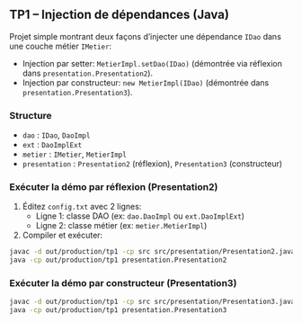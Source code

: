 ## TP1 – Injection de dépendances (Java)

Projet simple montrant deux façons d’injecter une dépendance `IDao` dans une couche métier `IMetier`:
- Injection par setter: `MetierImpl.setDao(IDao)` (démontrée via réflexion dans `presentation.Presentation2`).
- Injection par constructeur: `new MetierImpl(IDao)` (démontrée dans `presentation.Presentation3`).

### Structure
- `dao` : `IDao`, `DaoImpl`
- `ext` : `DaoImplExt`
- `metier` : `IMetier`, `MetierImpl`
- `presentation` : `Presentation2` (réflexion), `Presentation3` (constructeur)

### Exécuter la démo par réflexion (Presentation2)
1) Éditez `config.txt` avec 2 lignes:
   - Ligne 1: classe DAO (ex: `dao.DaoImpl` ou `ext.DaoImplExt`)
   - Ligne 2: classe métier (ex: `metier.MetierImpl`)
2) Compiler et exécuter:
```bash
javac -d out/production/tp1 -cp src src/presentation/Presentation2.java src/metier/*.java src/dao/*.java src/ext/*.java
java -cp out/production/tp1 presentation.Presentation2
```

### Exécuter la démo par constructeur (Presentation3)
```bash
javac -d out/production/tp1 -cp src src/presentation/Presentation3.java src/metier/*.java src/dao/*.java src/ext/*.java
java -cp out/production/tp1 presentation.Presentation3
```


